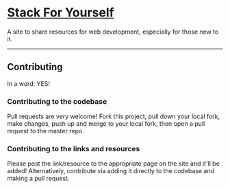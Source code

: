 # [Stack For Yourself](http://stackforyourself.com)
A site to share resources for web development, especially for those new to it.

<hr>

## Contributing
In a word: YES!

### Contributing to the codebase
Pull requests are very welcome! Fork this project, pull down your local fork, make changes, push up and merge to your local fork, then open a pull request to the master repo.

### Contributing to the links and resources
Please post the link/resource to the appropriate page on the site and it'll be added! Alternatively, contribute via adding it directly to the codebase and making a pull request.
